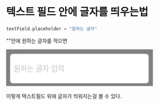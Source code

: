 # 텍스트 필드 안에 글자를 띄우는법

```swift
textField.placeholder = "원하는 글자"
```
""안에 원하는 글자를 적으면 
 
 <img src="원하는글자 입력.png" width="400" height="100"/>

 이렇게 텍스트필드 위에 글자가 띄워지는걸 볼 수 있다.